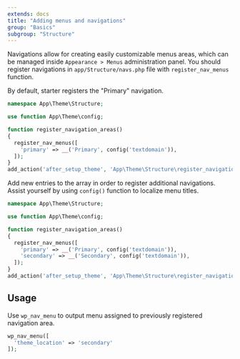 ```yaml
---
extends: docs
title: "Adding menus and navigations"
group: "Basics"
subgroup: "Structure"
---
```


Navigations allow for creating easily customizable menus areas, which can be managed inside `Appearance > Menus` administration panel. You should register navigations in `app/Structure/navs.php` file with `register_nav_menus` function.

By default, starter registers the "Primary" navigation.

```php
namespace App\Theme\Structure;

use function App\Theme\config;

function register_navigation_areas()
{
  register_nav_menus([
    'primary' => __('Primary', config('textdomain')),
  ]);
}
add_action('after_setup_theme', 'App\Theme\Structure\register_navigation_areas');
```

Add new entries to the array in order to register additional navigations. Assist yourself by using `config()` function to localize menu titles.

```php
namespace App\Theme\Structure;

use function App\Theme\config;

function register_navigation_areas()
{
  register_nav_menus([
    'primary' => __('Primary', config('textdomain')),
    'secondary' => __('Secondary', config('textdomain')),
  ]);
}
add_action('after_setup_theme', 'App\Theme\Structure\register_navigation_areas');
```

## Usage

Use `wp_nav_menu` to output menu assigned to previously registered navigation area.

```php
wp_nav_menu([
  'theme_location' => 'secondary'
]);
```
